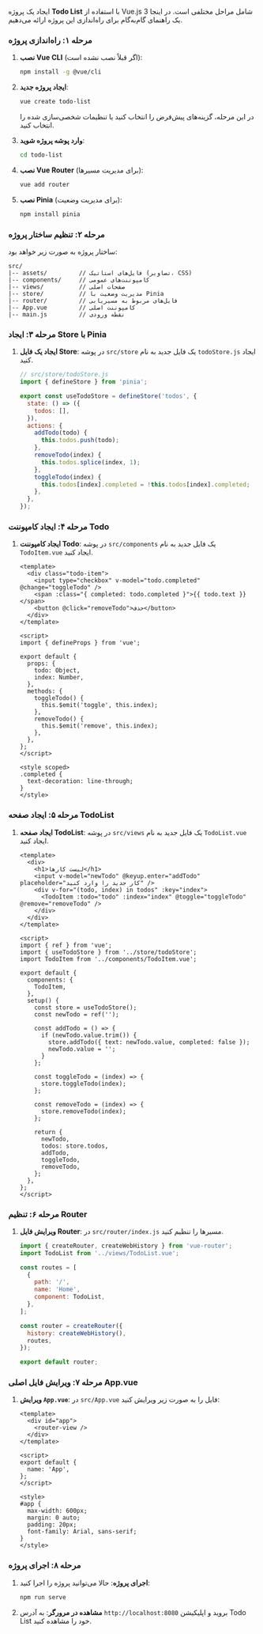 ایجاد یک پروژه **Todo List** با استفاده از Vue.js 3 شامل مراحل مختلفی است. در اینجا یک راهنمای گام‌به‌گام برای راه‌اندازی این پروژه ارائه می‌دهیم.

### **مرحله ۱: راه‌اندازی پروژه**

1. **نصب Vue CLI** (اگر قبلاً نصب نشده است):
   ```sh
   npm install -g @vue/cli
   ```

2. **ایجاد پروژه جدید**:
   ```sh
   vue create todo-list
   ```

   در این مرحله، گزینه‌های پیش‌فرض را انتخاب کنید یا تنظیمات شخصی‌سازی شده را انتخاب کنید.

3. **وارد پوشه پروژه شوید**:
   ```sh
   cd todo-list
   ```

4. **نصب Vue Router** (برای مدیریت مسیرها):
   ```sh
   vue add router
   ```

5. **نصب Pinia** (برای مدیریت وضعیت):
   ```sh
   npm install pinia
   ```

### **مرحله ۲: تنظیم ساختار پروژه**

ساختار پروژه به صورت زیر خواهد بود:

```
src/
|-- assets/         // فایل‌های استاتیک (تصاویر، CSS)
|-- components/     // کامپوننت‌های عمومی
|-- views/          // صفحات اصلی
|-- store/          // مدیریت وضعیت با Pinia
|-- router/         // فایل‌های مربوط به مسیریابی
|-- App.vue         // کامپوننت اصلی
|-- main.js         // نقطه ورودی
```

### **مرحله ۳: ایجاد Store با Pinia**

1. **ایجاد یک فایل Store**:
   در پوشه `src/store` یک فایل جدید به نام `todoStore.js` ایجاد کنید.

   ```js
   // src/store/todoStore.js
   import { defineStore } from 'pinia';

   export const useTodoStore = defineStore('todos', {
     state: () => ({
       todos: [],
     }),
     actions: {
       addTodo(todo) {
         this.todos.push(todo);
       },
       removeTodo(index) {
         this.todos.splice(index, 1);
       },
       toggleTodo(index) {
         this.todos[index].completed = !this.todos[index].completed;
       },
     },
   });
   ```

### **مرحله ۴: ایجاد کامپوننت Todo**

1. **ایجاد کامپوننت Todo**:
   در پوشه `src/components` یک فایل جدید به نام `TodoItem.vue` ایجاد کنید.

   ```vue
   <template>
     <div class="todo-item">
       <input type="checkbox" v-model="todo.completed" @change="toggleTodo" />
       <span :class="{ completed: todo.completed }">{{ todo.text }}</span>
       <button @click="removeTodo">حذف</button>
     </div>
   </template>

   <script>
   import { defineProps } from 'vue';

   export default {
     props: {
       todo: Object,
       index: Number,
     },
     methods: {
       toggleTodo() {
         this.$emit('toggle', this.index);
       },
       removeTodo() {
         this.$emit('remove', this.index);
       },
     },
   };
   </script>

   <style scoped>
   .completed {
     text-decoration: line-through;
   }
   </style>
   ```

### **مرحله ۵: ایجاد صفحه TodoList**

1. **ایجاد صفحه TodoList**:
   در پوشه `src/views` یک فایل جدید به نام `TodoList.vue` ایجاد کنید.

   ```vue
   <template>
     <div>
       <h1>لیست کارها</h1>
       <input v-model="newTodo" @keyup.enter="addTodo" placeholder="کار جدید را وارد کنید" />
       <div v-for="(todo, index) in todos" :key="index">
         <TodoItem :todo="todo" :index="index" @toggle="toggleTodo" @remove="removeTodo" />
       </div>
     </div>
   </template>

   <script>
   import { ref } from 'vue';
   import { useTodoStore } from '../store/todoStore';
   import TodoItem from '../components/TodoItem.vue';

   export default {
     components: {
       TodoItem,
     },
     setup() {
       const store = useTodoStore();
       const newTodo = ref('');

       const addTodo = () => {
         if (newTodo.value.trim()) {
           store.addTodo({ text: newTodo.value, completed: false });
           newTodo.value = '';
         }
       };

       const toggleTodo = (index) => {
         store.toggleTodo(index);
       };

       const removeTodo = (index) => {
         store.removeTodo(index);
       };

       return {
         newTodo,
         todos: store.todos,
         addTodo,
         toggleTodo,
         removeTodo,
       };
     },
   };
   </script>
   ```

### **مرحله ۶: تنظیم Router**

1. **ویرایش فایل Router**:
   در `src/router/index.js` مسیرها را تنظیم کنید.

   ```js
   import { createRouter, createWebHistory } from 'vue-router';
   import TodoList from '../views/TodoList.vue';

   const routes = [
     {
       path: '/',
       name: 'Home',
       component: TodoList,
     },
   ];

   const router = createRouter({
     history: createWebHistory(),
     routes,
   });

   export default router;
   ```

### **مرحله ۷: ویرایش فایل اصلی App.vue**

1. **ویرایش `App.vue`**:
   در `src/App.vue` فایل را به صورت زیر ویرایش کنید:

   ```vue
   <template>
     <div id="app">
       <router-view />
     </div>
   </template>

   <script>
   export default {
     name: 'App',
   };
   </script>

   <style>
   #app {
     max-width: 600px;
     margin: 0 auto;
     padding: 20px;
     font-family: Arial, sans-serif;
   }
   </style>
   ```

### **مرحله ۸: اجرای پروژه**

1. **اجرای پروژه**:
   حالا می‌توانید پروژه را اجرا کنید:

   ```sh
   npm run serve
   ```

2. **مشاهده در مرورگر**:
   به آدرس `http://localhost:8080` بروید و اپلیکیشن Todo List خود را مشاهده کنید.
